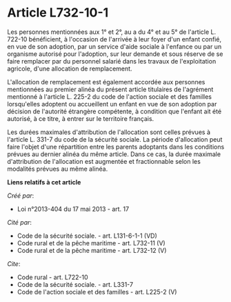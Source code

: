 # Article L732-10-1

Les personnes mentionnées aux 1° et 2°, au a du 4° et au 5° de l'article L. 722-10 bénéficient, à l'occasion de l'arrivée à
leur foyer d'un enfant confié, en vue de son adoption, par un service d'aide sociale à l'enfance ou par un organisme autorisé
pour l'adoption, sur leur demande et sous réserve de se faire remplacer par du personnel salarié dans les travaux de
l'exploitation agricole, d'une allocation de remplacement. 

L'allocation de remplacement est également accordée aux personnes mentionnées au premier alinéa du présent article titulaires
de l'agrément mentionné à l'article L. 225-2 du code de l'action sociale et des familles lorsqu'elles adoptent ou accueillent
un enfant en vue de son adoption par décision de l'autorité étrangère compétente, à condition que l'enfant ait été autorisé,
à ce titre, à entrer sur le territoire français. 

Les durées maximales d'attribution de l'allocation sont celles prévues à l'article L. 331-7 du code de la sécurité sociale.
La période d'allocation peut faire l'objet d'une répartition entre les parents adoptants dans les conditions prévues au
dernier alinéa du même article. Dans ce cas, la durée maximale d'attribution de l'allocation est augmentée et fractionnable
selon les modalités prévues au même alinéa.

**Liens relatifs à cet article**

_Créé par_:

  - Loi n°2013-404 du 17 mai 2013 - art. 17

_Cité par_:

  - Code de la sécurité sociale. - art. L131-6-1-1 (VD)
  - Code rural et de la pêche maritime - art. L732-11 (V)
  - Code rural et de la pêche maritime - art. L732-12 (V)

_Cite_:

  - Code rural - art. L722-10
  - Code de la sécurité sociale. - art. L331-7
  - Code de l'action sociale et des familles - art. L225-2 (V)

